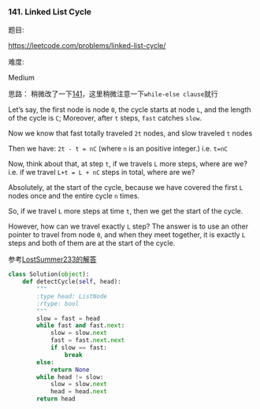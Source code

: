 ### 141. Linked List Cycle

题目:

<https://leetcode.com/problems/linked-list-cycle/>


难度:

Medium

思路：
稍微改了一下[141](https://github.com/Lisanaaa/thinking_in_lc/blob/master/141._linked_list_cycle.md)，这里稍微注意一下```while-else clause```就行

Let’s say, the first node is node ```0```, the cycle starts at node ```L```, and the length of the cycle is ```C```;
Moreover, after ```t``` steps, ```fast``` catches ```slow```.

Now we know that fast totally traveled ```2t``` nodes, and slow traveled ```t``` nodes

Then we have:
```2t - t = nC``` (where ```n``` is an positive integer.)
i.e. ```t=nC```

Now, think about that, at step ```t```, if we travels ```L``` more steps, where are we?
i.e. if we travel ```L+t = L + nC``` steps in total, where are we?

Absolutely, at the start of the cycle, because we have covered the first ```L``` nodes once and the entire cycle ```n``` times.

So, if we travel ```L``` more steps at time ```t```, then we get the start of the cycle.

However, how can we travel exactly ```L``` step?
The answer is to use an other pointer to travel from node ```0```, and when they meet together, it is exactly ```L``` steps and both of them are at the start of the cycle.

参考[LostSummer233的解答](https://leetcode.com/problems/linked-list-cycle-ii/discuss/44833)
```python
class Solution(object):
    def detectCycle(self, head):
        """
        :type head: ListNode
        :rtype: bool
        """
        slow = fast = head
        while fast and fast.next:
            slow = slow.next
            fast = fast.next.next
            if slow == fast:
                break
        else:
            return None
        while head != slow:
            slow = slow.next
            head = head.next
        return head
```


